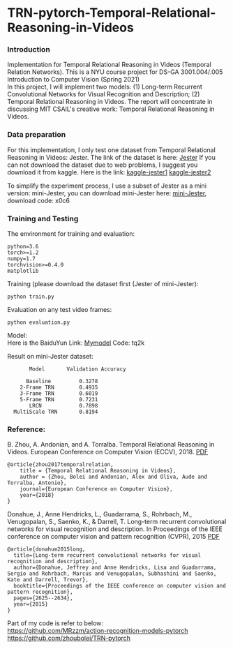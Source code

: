 # TRN-pytorch-Temporal-Relational-Reasoning-in-Videos
### Introduction  
Implementation for Temporal Relational Reasoning in Videos (Temporal Relation Networks). This is a NYU course project for DS-GA 3001.004/.005 Introduction to Computer Vision (Spring 2021)  
In this project, I will implement two models: (1) Long-term Recurrent Convolutional Networks for Visual Recognition and Description; (2) Temporal Relational Reasoning in Videos. The report will concentrate in discussing MIT CSAIL's creative work: Temporal Relational Reasoning in Videos.  


### Data preparation  

For this implementation, I only test one dataset from Temporal Relational Reasoning in Videos: Jester. The link of the dataset is here:  [Jester](https://20bn.com/datasets/jester) If you can not download the dataset due to web problems, I suggest you download it from kaggle. Here is the link: [kaggle-jester1](https://www.kaggle.com/zhaochengdu1998/jester1) [kaggle-jester2](https://www.kaggle.com/zhaochengdu1998/jester2)  
  
To simplify the experiment process, I use a subset of Jester as a mini version: mini-Jester, you can download mini-Jester here: [mini-Jester](https://pan.baidu.com/s/1_2RiBQKiuPwumV6ujI6BHg), download code: x0c6

### Training and Testing

The environment for training and evaluation:  
```
python=3.6
torch>=1.2
numpy=1.7
torchvision>=0.4.0
matplotlib
```

Training (please download the dataset first (Jester of mini-Jester):  
```
python train.py
```

Evaluation on any test video frames:  
```
python evaluation.py
```
  
  

Model:  
Here is the BaiduYun Link: [Mymodel](https://pan.baidu.com/s/1b9tuJLX-ZhpU69q_K-WtLw)  Code: tq2k  

Result on mini-Jester dataset:  
```
       Model       Validation Accuracy

      Baseline         0.3278
    2-Frame TRN        0.4935
    3-Frame TRN        0.6019
    5-Frame TRN        0.7231
       LRCN            0.7898
  MultiScale TRN       0.8194

```

### Reference:
B. Zhou, A. Andonian, and A. Torralba. Temporal Relational Reasoning in Videos. European Conference on Computer Vision (ECCV), 2018. [PDF](https://arxiv.org/pdf/1711.08496.pdf)
```
@article{zhou2017temporalrelation,
    title = {Temporal Relational Reasoning in Videos},
    author = {Zhou, Bolei and Andonian, Alex and Oliva, Aude and Torralba, Antonio},
    journal={European Conference on Computer Vision},
    year={2018}
}
```  
Donahue, J., Anne Hendricks, L., Guadarrama, S., Rohrbach, M., Venugopalan, S., Saenko, K., & Darrell, T. Long-term recurrent convolutional networks for visual recognition and description. In Proceedings of the IEEE conference on computer vision and pattern recognition (CVPR), 2015 [PDF](https://openaccess.thecvf.com/content_cvpr_2015/papers/Donahue_Long-Term_Recurrent_Convolutional_2015_CVPR_paper.pdf)
```
@article{donahue2015long,
  title={Long-term recurrent convolutional networks for visual recognition and description},
  author={Donahue, Jeffrey and Anne Hendricks, Lisa and Guadarrama, Sergio and Rohrbach, Marcus and Venugopalan, Subhashini and Saenko, Kate and Darrell, Trevor},
  booktitle={Proceedings of the IEEE conference on computer vision and pattern recognition},
  pages={2625--2634},
  year={2015}
}
``` 
Part of my code is refer to below:  
https://github.com/MRzzm/action-recognition-models-pytorch  
https://github.com/zhoubolei/TRN-pytorch  


